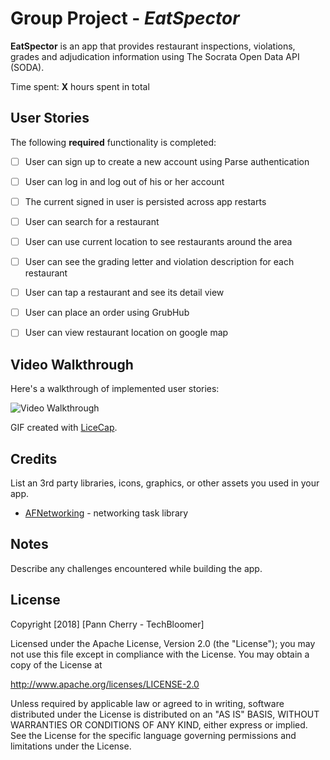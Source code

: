 # Group Project - *EatSpector*

**EatSpector** is an app that provides restaurant inspections, violations, grades and adjudication information using The Socrata Open Data API (SODA).

Time spent: **X** hours spent in total

## User Stories

The following **required** functionality is completed:

- [ ] User can sign up to create a new account using Parse authentication
- [ ] User can log in and log out of his or her account
- [ ] The current signed in user is persisted across app restarts
- [ ] User can search for a restaurant 
- [ ] User can use current location to see restaurants around the area
- [ ] User can see the grading letter and violation description for each restaurant
- [ ] User can tap a restaurant and see its detail view
- [ ] User can place an order using GrubHub
- [ ] User can view restaurant location on google map


## Video Walkthrough

Here's a walkthrough of implemented user stories:

<img src='https://i.imgur.com/txYrB85.png' title='Video Walkthrough' width='' alt='Video Walkthrough' />

GIF created with [LiceCap](http://www.cockos.com/licecap/).

## Credits

List an 3rd party libraries, icons, graphics, or other assets you used in your app.

- [AFNetworking](https://github.com/AFNetworking/AFNetworking) - networking task library


## Notes

Describe any challenges encountered while building the app.

## License

Copyright [2018] [Pann Cherry - TechBloomer]

Licensed under the Apache License, Version 2.0 (the "License");
you may not use this file except in compliance with the License.
You may obtain a copy of the License at

http://www.apache.org/licenses/LICENSE-2.0

Unless required by applicable law or agreed to in writing, software
distributed under the License is distributed on an "AS IS" BASIS,
WITHOUT WARRANTIES OR CONDITIONS OF ANY KIND, either express or implied.
See the License for the specific language governing permissions and
limitations under the License.
